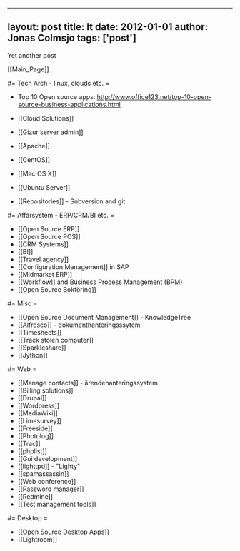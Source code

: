 
---
layout: post
title: It
date: 2012-01-01
author: Jonas Colmsjo
tags: ['post']
---

Yet another post





[[Main_Page]]



#= Tech Arch - linux, clouds etc. =

* Top 10 Open source apps: http://www.office123.net/top-10-open-source-business-applications.html

* [[Cloud Solutions]]
* [[Gizur server admin]]
* [[Apache]]
* [[CentOS]]
* [[Mac OS X]]
* [[Ubuntu Server]]
* [[Repositories]] - Subversion and git


#= Affärsystem - ERP/CRM/BI etc. =

* [[Open Source ERP]]
* [[Open Source POS]]
* [[CRM Systems]]
* [[BI]]
* [[Travel agency]]
* [[Configuration Management]] in SAP
* [[Midmarket ERP]]
* [[Workflow]] and Business Process Management (BPM)
* [[Open Source Bokföring]]

#= Misc =

* [[Open Source Document Management]] - KnowledgeTree
* [[Alfresco]] - dokumenthanteringsssytem
* [[Timesheets]]
* [[Track stolen computer]]
* [[Sparkleshare]]
* [[Jython]]


#= Web =

* [[Manage contacts]] - ärendehanteringssystem
* [[Billing solutions]]
* [[Drupal]]
* [[Wordpress]]
* [[MediaWiki]]
* [[Limesurvey]]
* [[Freeside]]
* [[Photolog]]
* [[Trac]]
* [[phplist]]
* [[Gui development]]
* [[lighttpd]] - "Lighty"
* [[spamassassin]]
* [[Web conference]]
* [[Password manager]]
* [[Redmine]]
* [[Test management tools]]

#= Desktop =

* [[Open Source Desktop Apps]]
* [[Lightroom]]
